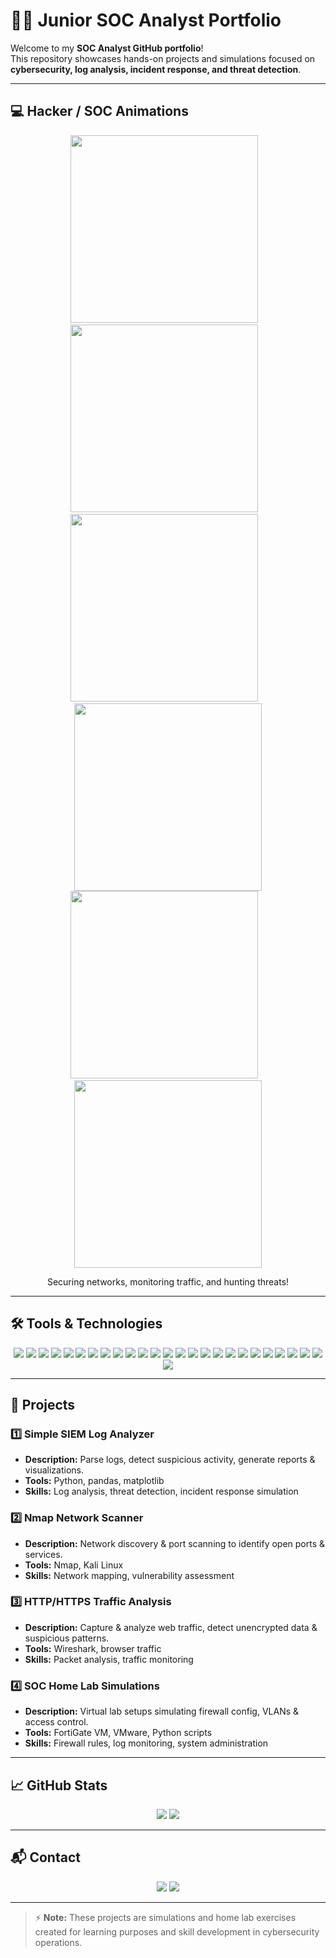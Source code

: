 # 👨‍💻 Junior SOC Analyst Portfolio

Welcome to my **SOC Analyst GitHub portfolio**!  
This repository showcases hands-on projects and simulations focused on **cybersecurity, log analysis, incident response, and threat detection**.

---

## 💻 Hacker / SOC Animations
<p align="center">
  <!-- Hacker Pepe / Cyber GIFs -->
  <img src="https://media3.giphy.com/media/v1.Y2lkPTc5MGI3NjExNHN3YXk4MXhycWYwdnZwMzUxODl3OWh6dWR2NDc0eTdpN2NrY3MxMiZlcD12MV9pbnRlcm5hbF9naWZfYnlfaWQmY3Q9Zw/VGwTq3G6a39cI/giphy.gif" width="300"/>
  &nbsp;&nbsp;
  <img src="https://media2.giphy.com/media/v1.Y2lkPTc5MGI3NjExY29zNHBxOGY5YjlmdjZ5Z2V3aHJ3YThoaTVkeHQycDFzNzA4bDhmeiZlcD12MV9pbnRlcm5hbF9naWZfYnlfaWQmY3Q9Zw/xsCevAab5ufj37BeGR/giphy.gif" width="300"/>
    &nbsp;&nbsp;
  <img src="https://media3.giphy.com/media/v1.Y2lkPTc5MGI3NjExOWM1Zm5keDFnaGRwNXRhbzBpcTJyNWhxOW15aDg3M2RiaGljeXdzaiZlcD12MV9pbnRlcm5hbF9naWZfYnlfaWQmY3Q9Zw/U77IPoKMZUpzymdNZh/giphy.gif" width="300"/>
    &nbsp;&nbsp;
    <img src="https://media2.giphy.com/media/v1.Y2lkPTc5MGI3NjExbndyZWQzcHcxdW1wZHc3cWh3cHM5bHZjZTVoaTMxMDZjejJvdG1mNCZlcD12MV9pbnRlcm5hbF9naWZfYnlfaWQmY3Q9Zw/NPXkCN2FutVO1Nt4P9/giphy.gif" width="300"/>
    <img src="https://media2.giphy.com/media/v1.Y2lkPTc5MGI3NjExMG1qbDEycGxzaHdlN2lndmp2ZmM0OG93cTVoNWs5Z3JyYWt4MHRmYyZlcD12MV9pbnRlcm5hbF9naWZfYnlfaWQmY3Q9Zw/5bmFgUzNXHBSbArMMB/giphy.gif" width="300"/>
    &nbsp;&nbsp;
        <img src="https://media4.giphy.com/media/v1.Y2lkPTc5MGI3NjExOWtjN2dpYmd2MTdjYnBwb3dhcGd5dzBvcHQ3MHludTd1NmV1aHB6NCZlcD12MV9pbnRlcm5hbF9naWZfYnlfaWQmY3Q9Zw/RDZo7znAdn2u7sAcWH/giphy.gif" width="300"/>

  
</p>

<p align="center">Securing networks, monitoring traffic, and hunting threats!</p>

---

## 🛠 Tools & Technologies

<p align="center">
  <!-- Programming Languages -->
  <img src="https://img.shields.io/badge/Python-3776AB?style=for-the-badge&logo=python&logoColor=white"/>
  <img src="https://img.shields.io/badge/C-00599C?style=for-the-badge&logo=c&logoColor=white"/>
  <img src="https://img.shields.io/badge/C++-00599C?style=for-the-badge&logo=c%2B%2B&logoColor=white"/>
  <img src="https://img.shields.io/badge/JavaScript-F7DF1E?style=for-the-badge&logo=javascript&logoColor=black"/>
  <img src="https://img.shields.io/badge/PowerShell-012456?style=for-the-badge&logo=powershell&logoColor=white"/>

  <!-- Frameworks / Web -->
  <img src="https://img.shields.io/badge/.NET-512BD4?style=for-the-badge&logo=.net&logoColor=white"/>
  <img src="https://img.shields.io/badge/Angular-DD0031?style=for-the-badge&logo=angular&logoColor=white"/>
  <img src="https://img.shields.io/badge/React-61DAFB?style=for-the-badge&logo=react&logoColor=black"/>
  <img src="https://img.shields.io/badge/Node.js-339933?style=for-the-badge&logo=node.js&logoColor=white"/>
  
  <!-- Databases -->
  <img src="https://img.shields.io/badge/SQL-4479A1?style=for-the-badge&logo=mysql&logoColor=white"/>
  <img src="https://img.shields.io/badge/PostgreSQL-336791?style=for-the-badge&logo=postgresql&logoColor=white"/>
  <img src="https://img.shields.io/badge/MongoDB-47A248?style=for-the-badge&logo=mongodb&logoColor=white"/>
  
  <!-- Security Tools -->
  <img src="https://img.shields.io/badge/Kali%20Linux-557C94?style=for-the-badge&logo=kali-linux&logoColor=white"/>
  <img src="https://img.shields.io/badge/Splunk-F26822?style=for-the-badge&logo=splunk&logoColor=white"/>
  <img src="https://img.shields.io/badge/Nmap-FBAA09?style=for-the-badge&logo=nmap&logoColor=white"/>
  <img src="https://img.shields.io/badge/Wireshark-0177B7?style=for-the-badge&logo=wireshark&logoColor=white"/>
  <img src="https://img.shields.io/badge/Burp%20Suite-E64C3C?style=for-the-badge&logo=burp-suite&logoColor=white"/>
  <img src="https://img.shields.io/badge/Metasploit-FF5733?style=for-the-badge&logo=metasploit&logoColor=white"/>
  
  <!-- Cloud / DevOps -->
  <img src="https://img.shields.io/badge/AWS-232F3E?style=for-the-badge&logo=amazon-aws&logoColor=white"/>
  <img src="https://img.shields.io/badge/Azure-007FFF?style=for-the-badge&logo=microsoft-azure&logoColor=white"/>
  <img src="https://img.shields.io/badge/Docker-2496ED?style=for-the-badge&logo=docker&logoColor=white"/>
  <img src="https://img.shields.io/badge/Kubernetes-326CE5?style=for-the-badge&logo=kubernetes&logoColor=white"/>
  
  <!-- Others -->
  <img src="https://img.shields.io/badge/Git-F05032?style=for-the-badge&logo=git&logoColor=white"/>
  <img src="https://img.shields.io/badge/GitHub-181717?style=for-the-badge&logo=github&logoColor=white"/>
  <img src="https://img.shields.io/badge/Jira-0052CC?style=for-the-badge&logo=jira&logoColor=white"/>
  <img src="https://img.shields.io/badge/VMware-607078?style=for-the-badge&logo=vmware&logoColor=white"/>
</p>


---

## 📂 Projects

### 1️⃣ Simple SIEM Log Analyzer
- **Description:** Parse logs, detect suspicious activity, generate reports & visualizations.  
- **Tools:** Python, pandas, matplotlib  
- **Skills:** Log analysis, threat detection, incident response simulation  

### 2️⃣ Nmap Network Scanner
- **Description:** Network discovery & port scanning to identify open ports & services.  
- **Tools:** Nmap, Kali Linux  
- **Skills:** Network mapping, vulnerability assessment  

### 3️⃣ HTTP/HTTPS Traffic Analysis
- **Description:** Capture & analyze web traffic, detect unencrypted data & suspicious patterns.  
- **Tools:** Wireshark, browser traffic  
- **Skills:** Packet analysis, traffic monitoring  

### 4️⃣ SOC Home Lab Simulations
- **Description:** Virtual lab setups simulating firewall config, VLANs & access control.  
- **Tools:** FortiGate VM, VMware, Python scripts  
- **Skills:** Firewall rules, log monitoring, system administration  

---

## 📈 GitHub Stats
<p align="center">
  <img src="https://github-readme-stats.vercel.app/api?username=nazlinuresmeray079&show_icons=true&theme=radical"/>
  <img src="https://github-readme-stats.vercel.app/api/top-langs/?username=nazlinuresmeray079&layout=compact&theme=radical"/>
</p>

---

## 📬 Contact
<p align="center">
  <a href="mailto:nazliinuresmeray079@gmail.com"><img src="https://img.shields.io/badge/Email-D14836?style=for-the-badge&logo=gmail&logoColor=white"/></a>
  <a href="https://www.linkedin.com/in/nazlinuresmeray/"><img src="https://img.shields.io/badge/LinkedIn-0A66C2?style=for-the-badge&logo=linkedin&logoColor=white"/></a>
</p>

---

> ⚡ **Note:** These projects are simulations and home lab exercises created for learning purposes and skill development in cybersecurity operations.
